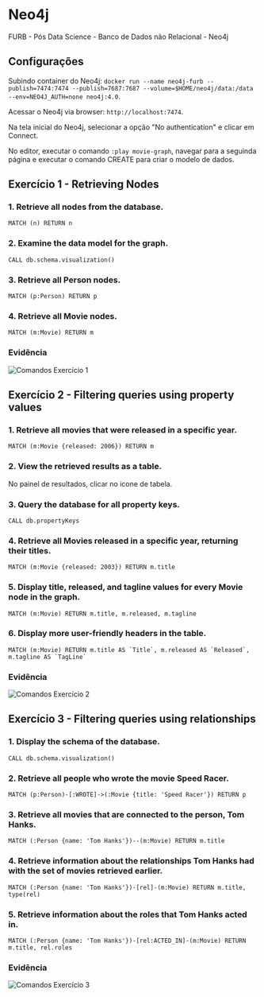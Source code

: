 # Neo4j
FURB - Pós Data Science - Banco de Dados não Relacional - Neo4j

## Configurações

Subindo container do Neo4j: `docker run --name neo4j-furb --publish=7474:7474 --publish=7687:7687 --volume=$HOME/neo4j/data:/data --env=NEO4J_AUTH=none neo4j:4.0`.

Acessar o Neo4j via browser: `http://localhost:7474`.

Na tela inicial do Neo4j, selecionar a opção "No authentication" e clicar em Connect.

No editor, executar o comando `:play movie-graph`, navegar para a seguinda página e executar o comando CREATE para criar o modelo de dados.

## Exercício 1 - Retrieving Nodes

### 1. Retrieve all nodes from the database.
`MATCH (n) RETURN n`

### 2. Examine the data model for the graph.
`CALL db.schema.visualization()`

### 3. Retrieve all Person nodes.
`MATCH (p:Person) RETURN p`

### 4. Retrieve all Movie nodes.
`MATCH (m:Movie) RETURN m`

### Evidência
![Comandos Exercício 1](print_comandos_exercicio_1.png)

## Exercício 2 - Filtering queries using property values

### 1. Retrieve all movies that were released in a specific year.
`MATCH (m:Movie {released: 2006}) RETURN m`

### 2. View the retrieved results as a table.
No painel de resultados, clicar no icone de tabela.

### 3. Query the database for all property keys.
`CALL db.propertyKeys`

### 4. Retrieve all Movies released in a specific year, returning their titles.
`MATCH (m:Movie {released: 2003}) RETURN m.title`

### 5. Display title, released, and tagline values for every Movie node in the graph.
`MATCH (m:Movie) RETURN m.title, m.released, m.tagline`

### 6. Display more user-friendly headers in the table.
```
MATCH (m:Movie) RETURN m.title AS `Title`, m.released AS `Released`, m.tagline AS `TagLine`
```

### Evidência
![Comandos Exercício 2](print_comandos_exercicio_2.png)

## Exercício 3 - Filtering queries using relationships

### 1. Display the schema of the database.
`CALL db.schema.visualization()`

### 2. Retrieve all people who wrote the movie Speed Racer.
`MATCH (p:Person)-[:WROTE]->(:Movie {title: 'Speed Racer'}) RETURN p`

### 3. Retrieve all movies that are connected to the person, Tom Hanks.
`MATCH (:Person {name: 'Tom Hanks'})--(m:Movie) RETURN m.title`

### 4. Retrieve information about the relationships Tom Hanks had with the set of movies retrieved earlier.
`MATCH (:Person {name: 'Tom Hanks'})-[rel]-(m:Movie) RETURN m.title, type(rel)`

### 5. Retrieve information about the roles that Tom Hanks acted in.
`MATCH (:Person {name: 'Tom Hanks'})-[rel:ACTED_IN]-(m:Movie) RETURN m.title, rel.roles`

### Evidência
![Comandos Exercício 3](print_comandos_exercicio_3.png)